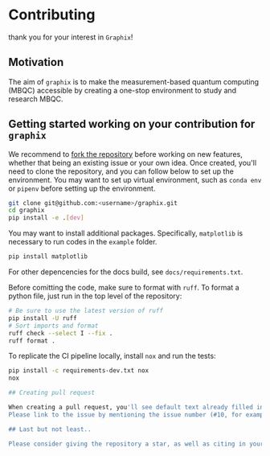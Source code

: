 # Contributing

thank you for your interest in `Graphix`!

## Motivation

The aim of `graphix` is to make the measurement-based quantum computing (MBQC) accessible by creating a one-stop environment to study and research MBQC.

## Getting started working on your contribution for `graphix`

We recommend to [fork the repository](https://docs.github.com/en/get-started/quickstart/fork-a-repo) before working on new features, whether that being an existing issue or your own idea.
Once created, you'll need to clone the repository, and you can follow below to set up the environment. You may want to set up virtual environment, such as `conda env` or `pipenv` before setting up the environment.

```bash
git clone git@github.com:<username>/graphix.git
cd graphix
pip install -e .[dev]
```

You may want to install additional packages.
Specifically, `matplotlib` is necessary to run codes in the `example` folder.

```bash
pip install matplotlib
```

For other depencencies for the docs build, see `docs/requirements.txt`.

Before comitting the code, make sure to format with `ruff`.
To format a python file, just run in the top level of the repository:

```bash
# Be sure to use the latest version of ruff
pip install -U ruff
# Sort imports and format
ruff check --select I --fix .
ruff format .
```

To replicate the CI pipeline locally, install `nox` and run the tests:

```bash
pip install -c requirements-dev.txt nox
nox

## Creating pull request

When creating a pull request, you'll see default text already filled in to the PR comment box. Please read them and fill in the missing parts, so the motivation and the changes of the PR are clear.
Please link to the issue by mentioning the issue number (#10, for example)

## Last but not least..

Please consider giving the repository a star, as well as citing in your work!
